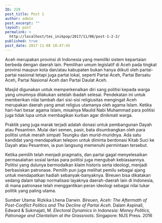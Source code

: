 ```yaml
---
ID: 229
post_title: Post 1
author: admin
post_excerpt: ""
layout: post
permalink: >
  http://localhost/tes_inikpop/2017/11/08/post-1-2-2/
published: true
post_date: 2017-11-08 18:47:45
---
```

Aceh merupakan provinsi di Indonesia yang memiliki sistem kepartaian berbeda dengan daerah lain. Pemilihan umum legislatif di Aceh pada tingkat provinsi maupun kota dan/atau kabupaten bukan hanya diikuti oleh partai-partai nasional tetapi juga partai lokal, seperti Partai Aceh, Partai Bersatu Aceh, Partai Nasional Aceh dan Partai Daulat Aceh.

Masjid digunakan untuk memperkenalkan diri sang politisi kepada warga yang umumnya dilakukan setelah ibadah selesai. Pendekatan ini untuk memberikan nilai tambah dari sisi-sisi religiusitas mengingat Aceh merupakan daerah yang amat religius utamanya oleh agama Islam. Ketika hari-hari besar agama Islam, misalnya Maulid Nabi Muhammad para politisi juga tidak lupa untuk membagikan kurban agar dinikmati warga.

Praktik yang juga marak terjadi adalah donasi untuk pembangunan Dayah atau Pesantren. Mulai dari semen, pasir, bata disumbangkan oleh para politisi untuk meraih simpati Teungku dan murid-muridnya. Ada satu kandidat yang mendapatkan telepon untuk diminta berdonasi Kitab Suci ke Dayah atau Pesantren, ia pun langsung memenuhi permintaan tersebut.

Ketika pemilih telah menjadi pragmatis, dan partai gagal menyelesaikan permasalahan sosial lantas para politisi juga mengubah kebiasaannya. Politisi yang dulunya bermodalkan klaim historis serta ideologi, menjadi berbasiskan patronase. Pemilih pun juga melihat pemilu sebagai ajang untuk mendapatkan hadiah sebanyak-banyaknya. Bireuen bisa dikatakan sedang dalam tahap normalisasi layaknya daerah-daerah lain di Indonesia, di mana patronase telah menggantikan peran ideologi sebagai nilai tukar politik yang paling utama.

Sumber Utama: Rizkika Lhena Darwin. <em>Bireuen, Aceh: The Aftermath of Post-Conflict Politics and The Decline of Partai Aceh</em>. Dalam Aspinall, Edward &amp; Sukmajati, M. <em>Electoral Dynamics in Indonesia: Money Politics, Patronage and Clientelism at the Grassroots</em>. Singapore: NUS Press. 2016